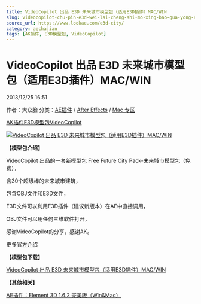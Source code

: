 ```yaml
---
title: VideoCopilot 出品 E3D 未来城市模型包（适用E3D插件）MAC/WIN
slug: videocopilot-chu-pin-e3d-wei-lai-cheng-shi-mo-xing-bao-gua-yong-e3dcha-jian-mac-win
source_url: https://www.lookae.com/e3d-city/
category: aechajian
tags: [AK插件, E3D模型包, VideoCopilot]
---
```

# VideoCopilot 出品 E3D 未来城市模型包（适用E3D插件）MAC/WIN

2013/12/25 16:51

作者：大众脸
分类：[AE插件](https://www.lookae.com/after-effects/aechajian/) / [After Effects](https://www.lookae.com/after-effects/) / [Mac 专区](https://www.lookae.com/mac-osx/)

[AK插件](https://www.lookae.com/tag/ak%e6%8f%92%e4%bb%b6/)[E3D模型包](https://www.lookae.com/tag/e3d%e6%a8%a1%e5%9e%8b%e5%8c%85/)[VideoCopilot](https://www.lookae.com/tag/videocopilot/)

[![VideoCopilot 出品 E3D 未来城市模型包（适用E3D插件）MAC/WIN](https://www.lookae.com/wp-content/uploads/2013/12/E3D-Future-City.jpg "VideoCopilot 出品 E3D 未来城市模型包（适用E3D插件）MAC/WIN-LookAE.com")](https://www.lookae.com/wp-content/uploads/2013/12/E3D-Future-City.jpg)

**【模型包介绍】**

VideoCopilot 出品的一套新模型包 Free Future City Pack-未来城市模型包（免费），

含30个超级棒的未来城市建筑，

包含OBJ文件和E3D文件，

E3D文件可以利用E3D插件（建议新版本）在AE中直接调用，

OBJ文件可以用任何三维软件打开，

感谢VideoCopilot的分享，感谢AK。

更多[官方介绍](http://www.videocopilot.net/blog/2013/12/free-future-city-pack/)

**【模型包下载】**

[VideoCopilot 出品 E3D 未来城市模型包（适用E3D插件）MAC/WIN](http://vcproducts.s3.amazonaws.com/future_city_pack/Futuristic_Buildings.1.zip)

**【其他相关】**

[AE插件：Element 3D 1.6.2 完美版（Win&Mac）](https://www.lookae.com/e3d-162/)
